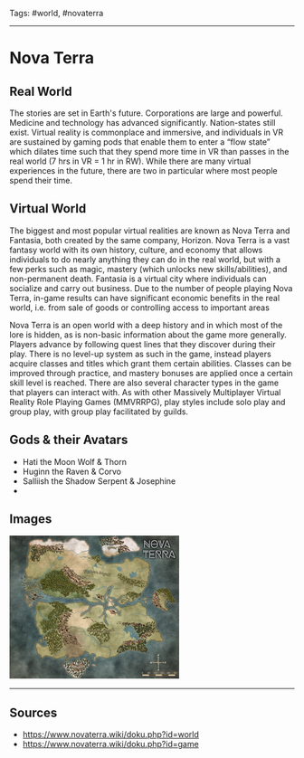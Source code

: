 Tags: #world, #novaterra

---
# Nova Terra

## Real World

The stories are set in Earth's future. Corporations are large and powerful. Medicine and technology has advanced significantly. Nation-states still exist. Virtual reality is commonplace and immersive, and individuals in VR are sustained by gaming pods that enable them to enter a “flow state” which dilates time such that they spend more time in VR than passes in the real world (7 hrs in VR = 1 hr in RW). While there are many virtual experiences in the future, there are two in particular where most people spend their time.

## Virtual World

The biggest and most popular virtual realities are known as Nova Terra and Fantasia, both created by the same company, Horizon. Nova Terra is a vast fantasy world with its own history, culture, and economy that allows individuals to do nearly anything they can do in the real world, but with a few perks such as magic, mastery (which unlocks new skills/abilities), and non-permanent death. Fantasia is a virtual city where individuals can socialize and carry out business. Due to the number of people playing Nova Terra, in-game results can have significant economic benefits in the real world, i.e. from sale of goods or controlling access to important areas

Nova Terra is an open world with a deep history and in which most of the lore is hidden, as is non-basic information about the game more generally. Players advance by following quest lines that they discover during their play. There is no level-up system as such in the game, instead players acquire classes and titles which grant them certain abilities. Classes can be improved through practice, and mastery bonuses are applied once a certain skill level is reached. There are also several character types in the game that players can interact with. As with other Massively Multiplayer Virtual Reality Role Playing Games (MMVRRPG), play styles include solo play and group play, with group play facilitated by guilds.

## Gods & their Avatars

- Hati the Moon Wolf & Thorn
- Huginn the Raven & Corvo
- Salliish the Shadow Serpent & Josephine
-  

## Images

![alt text](../Resources/Attachments/NovaTerra_Map.png)

---
## Sources
- https://www.novaterra.wiki/doku.php?id=world
- https://www.novaterra.wiki/doku.php?id=game
